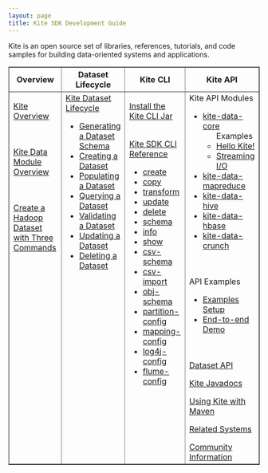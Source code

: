 ```yaml
---
layout: page
title: Kite SDK Development Guide
---
```


Kite is an open source set of libraries, references, tutorials, and code samples for building data-oriented systems and applications.

<table border="1">
<tr>
<th width="25%">
Overview
</th>
<th width="25%">
Dataset Lifecycle
</th>
<th>
Kite CLI
</th>
<th width="25%">
Kite API
</th>
</tr>
<tr valign="top">
<td>
<p>
<a href="Kite-SDK-Guide/">Kite Overview</a>
</p>
<br/>
<p>
<a href="Kite-Data-Module-Overview/">Kite Data Module Overview</a>
</p>
<br/>
<p>
<a href="Using-the-Kite-CLI-to-Create-a-Dataset/">Create a Hadoop Dataset with Three Commands</a>
</p>
</td>
<td>
<a href="Lifecycle/">Kite Dataset Lifecycle</a>
<ul>
<li>
<a href="Lifecycle/#generate">Generating a Dataset Schema</a>
</li>
<li>
<a href="Lifecycle/#create">Creating a Dataset</a>
</li>
<li>
<a href="Lifecycle/#populate">Populating a Dataset</a>
</li>
<li>
<a href="Viewing-with-Impala/">Querying a Dataset</a>
</li>
<li>
<a href="Lifecycle/#validate">Validating a Dataset</a>
</li>
<li>
<a href="Lifecycle/#update">Updating a Dataset</a>
</li>
<li>
<a href="Lifecycle/#annihilate">Deleting a Dataset</a>
</li>
</ul>
</td>
<td>
<p>
<a href="Install-Kite/">Install the Kite CLI Jar</a><br/><br/>
</p>
<p>
<a href="Kite-Dataset-Command-Line-Interface/">Kite SDK CLI Reference</a>
</p>
<ul>
<li>
<a href="Kite-Dataset-Command-Line-Interface/#create">create
</a>
</li>

<li>
<a href="Kite-Dataset-Command-Line-Interface/#copy">copy</a>
</li>
<li>
<a href="Kite-Dataset-Command-Line-Interface/#transform">transform</a>
</li>
<li>
<a href="Kite-Dataset-Command-Line-Interface/#update">update</a>
</li>
<li>
<a href="Kite-Dataset-Command-Line-Interface/#delete">delete</a>
</li>
<li>
<a href="Kite-Dataset-Command-Line-Interface/#schema">schema</a>
</li>
<li>
<a href="Kite-Dataset-Command-Line-Interface/#info">info</a>
</li>
<li>
<a href="Kite-Dataset-Command-Line-Interface/#show">show</a>
</li>
<li>
<a href="Kite-Dataset-Command-Line-Interface/#csvSchema">csv-schema</a>
</li>
<li>
<a href="Kite-Dataset-Command-Line-Interface/#csvImport">csv-import</a>
</li>
<li>
<a href="Kite-Dataset-Command-Line-Interface/#objSchema">obj-schema</a>
</li>
<li>
<a href="Kite-Dataset-Command-Line-Interface/#partition-config">partition-config</a>
</li>
<li>
<a href="Kite-Dataset-Command-Line-Interface/#mapping-config">mapping-config</a>
</li>
<li>
<a href="Kite-Dataset-Command-Line-Interface/#log4j-config">log4j-config</a>
</li>
<li>
<a href="Kite-Dataset-Command-Line-Interface/#flume-config">flume-config</a>
</td>
<td>
Kite API Modules
<ul>
<li>
<a href="kite-data-core">kite-data-core</a>
<ul>
<lh>Examples</lh>
<li><a href="kite-data-core#Example">Hello Kite!</a></li>
<li><a href="StreamingIO/">Streaming I/O</a></li>
</ul>
</li>
<li>
<a href="kite-data-mapreduce">kite-data-mapreduce</a>
</li>
<li>
<a href="kite-data-hive">kite-data-hive</a>
</li>
<li>
<a href="kite-data-hive">kite-data-hbase</a>
</li>
<li>
<a href="kite-data-crunch">kite-data-crunch</a>
</li>
</ul>
<br />
<p>API Examples</p>
<ul>
<li><a href="KiteExamplesSetup">Examples Setup</a>
</li>
<li>
<a href="KiteEndToEndDemo">End-to-end Demo</a>
</li>
</ul>
<br />
<p>
<a href="DatasetAPI/">Dataset API</a>
</p>
<p>
<a href="http://kitesdk.org/docs/current/apidocs/index.html">Kite Javadocs</a>
</p>
<p>
<a href="Using-Kite-with-Apache-Maven/">Using Kite with Maven</a>
</p>
<p>
<a href="RelatedSystems/">Related Systems</a>
</p>
<a href="KiteProjectLogistics/">Community Information</a>
</td>
</tr>
</table>

